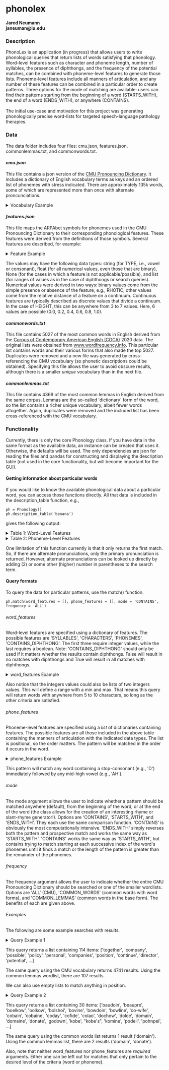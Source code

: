 # phonolex
__Jared Neumann__ <br>
__janeuman@iu.edu__

### Description
PhonoLex is an application (in progress) that allows users to write phonological queries that return lists of words satisfying that phonology. Word-level features such as character and phoneme length, number of syllables, the presence of diphthongs, and the frequency of the potential matches, can be combined with phoneme-level features to generate those lists. Phoneme-level features include all manners of articulation, and any number of these features can be combined in a particular order to create patterns. Three options for the mode of matching are available: users can find their patterns starting from the beginning of a word (STARTS_WITH), the end of a word (ENDS_WITH), or anywhere (CONTAINS). 
<br><br>
The initial use-case and motivation for this project was generating phonologically precise word-lists for targeted speech-language pathology therapies.

### Data
The data folder includes four files: cmu.json, features.json, commonlemmas.txt, and commonwords.txt. 
#### *cmu.json*
This file contains a json version of the [CMU Pronouncing Dictionary][1]. It includes a dictionary of English vocabulary terms as keys and an ordered list of phonemes with stress indicated. There are approximately 135k words, some of which are represented more than once with alternate proncunciations.
<details>
  <summary>Vocabulary Example</summary>
  
| WORD |  0  |  1  |  2  |  3  |  4  |  5  |
|:-----|:---:|:---:|:---:|:---:|:---:|:---:|
|banana|  B  | AH0 |  N  | AE1 |  N  | AH0 |
</details>

#### *features.json*
This file maps the ARPAbet symbols for phonemes used in the CMU Pronouncing Dictionary to their corresponding phonological features. These features were derived from the definitions of those symbols. Several features are described, for example:
<details>
  <summary>Feature Example</summary>
  
|    FEATURE   | 'IH' |
|:-------------|-----:|
|TYPE          | V    |
|HEIGHT        | 0.2  |
|DEPTH         | 0.75 |
|ROUNDED       | 0    |
|RHOTIC        | 1    |
|STOP          | None |
|VOICE         | None |
|BILABIAL      | None |
|AFFRICATE     | None |
|ALVEOPALATAL  | None |
|ALVEOLAR      | None |
|FRICATIVE     | None |
|DENTAL        | None |
|LABIODENTAL   | None |
|VELAR         | None |
|LATERAL       | 0    |
|POSTALVEOLAR  | None |
|NASAL         | None |
|LABIOVELAR    | None |
|PALATAL       | None |
|GLIDE         | None |
|GLOTTAL       | None |
</details>

The values may have the following data types: string (for TYPE, i.e., vowel or consonant), float (for all numerical values, even those that are binary), None (for the cases in which a feature is not applicable/possible), and list (for ranges of values as in the case of diphthongs or search queries). Numerical values were derived in two ways: binary values come from the simple presence or absence of the feature, e.g., RHOTIC; other values come from the relative distance of a feature on a continuum. Continuous features are typically described as discrete values that divide a continuum. In the case of HEIGHT, this can be anywhere from 3 to 7 values. Here, 6 values are possible (0.0, 0.2, 0.4, 0.6, 0.8, 1.0).

#### *commonwords.txt*
This file contains 5027 of the most common words in English derived from the [Corpus of Contemporary American English (COCA)][2] 2020 data. The original lists were obtained from www.wordfrequency.info. This particular list contains words and their various forms that also made the top 5027. Duplicates were removed and a new file was generated by cross-referencing the CMU vocabulary (so phonetic descriptions could be obtained). Specifying this file allows the user to avoid obscure results, although there is a smaller *unique* vocabulary than in the next file.

#### *commonlemmas.txt*
This file contains 4369 of the most common lemmas in English derived from the same corpus. Lemmas are the so-called 'dictionary' form of the word, so the list contains a richer unique vocabulary, albeit fewer words altogether. Again, duplicates were removed and the included list has been cross-referenced with the CMU vocabulary.

### Functionality
Currently, there is only the core Phonology class. If you have data in the same format as the available data, an instance can be created that uses it. Otherwise, the defaults will be used. The only dependencies are json for reading the files and pandas for constructing and displaying the description table (not used in the core functionality, but will become important for the GUI).

#### Getting information about particular words
If you would like to know the available phonological data about a particular word, you can access those functions directly. All that data is included in the description_table function, e.g.,

```
ph = Phonology()
ph.description_table('banana')
```

gives the following output:
<details>
  <summary>Table 1: Word-Level Features</summary>
  
  |            |         |
  |:-----------|--------:|
  | word       | banana  |
  | is_word    | True    |
  | syllables  | 3       |
  | diphthongs | []      |
  | characters | 6       |
  | phonemes   | 6       |
  
</details>
<details>
  <summary>Table 2: Phoneme-Level Features</summary>
  
|             |   B  | AH0  |  N   | AE1  |  N   | AH0  |
|:------------|:----:|:----:|:----:|:----:|:----:|:----:|
|TYPE         |   C  |  V   | C    | V    | C    | V    |
|HEIGHT       | NaN  |0.6   | NaN  | 0.8  | NaN  | 0.6  |
|DEPTH        | NaN  |  0   | NaN  |  1   | NaN  |  0   |
|ROUNDED      | NaN  |  0   | NaN  |  0   | NaN  |  0   |
|RHOTIC       |   0  |  0   | 0    |  0   | 0    | 0    |
|STOP         |   1  |NaN   | 0    | NaN  |  0   | NaN  |
|VOICE        |   1  |NaN   | 0    | NaN  |  0   | NaN  |
|BILABIAL     |   1  |NaN   | 0    | NaN  |  0   | NaN  |
|AFFRICATE    |   0  |NaN   | 0    | NaN  |  0   | NaN  |
|ALVEOPALATAL |   0  |NaN   | 0    | NaN  |  0   | NaN  |
|ALVEOLAR     |   0  |NaN   | 1    | NaN  |  1   | NaN  |
|FRICATIVE    |   0  |NaN   | 0    | NaN  |  0   | NaN  |
|DENTAL       |   0  |NaN   | 0    | NaN  |  0   | NaN  |
|LABIODENTAL  |   0  |NaN   | 0    | NaN  |  0   | NaN  |
|VELAR        |   0  |NaN   | 0    | NaN  |  0   | NaN  |
|LATERAL      |   0  |  0   | 0    | 0    | 0    | 0    |
|POSTALVEOLAR |   0  |NaN   | 0    | NaN  |  0   | NaN  |
|NASAL        |   0  |NaN   | 1    | NaN  |  1   | NaN  |
|LABIOVELAR   |   0  |NaN   | 0    | NaN  |  0   | NaN  |
|PALATAL      |   0  |NaN   | 0    | NaN  |  0   | NaN  |
|GLIDE        |   0  |NaN   | 0    | NaN  |  0   | NaN  |
|GLOTTAL      |   0  |NaN   | 0    | NaN  |  0   | NaN  |
  
</details>

One limitation of this function currently is that it only returns the first match. So, if there are alternate pronunciations, only the primary pronunciation is returned. However, alternate pronunciations can be looked up directly by adding (2) or some other (higher) number in parentheses to the search term.

#### Query formats

To query the data for particular patterns, use the match() function. 
```
ph.match(word_features = [], phone_features = [], mode = 'CONTAINS', frequency = 'ALL')
```

###### word_features

Word-level features are specified using a dictionary of features. The possible features are 'SYLLABLES', 'CHARACTERS', 'PHONEMES', 'CONTAINS_DIPHTHONG'. The first three require integer values, while the last requires a boolean. Note: 'CONTAINS_DIPHTHONG' should only be used if it matters whether the results contain diphthongs. False will result in no matches with diphthongs and True will result in all matches with diphthongs.

<details>
  <summary>word_features Example</summary>
  
  ```
  word_features = {'SYLLABLES': 3, 'CHARACTERS': [5, 10], 'CONTAINS_DIPHTHONG': False}
  ```
  
</details>

Also notice that the integers values could also be lists of two integers values. This will define a range with a min and max. That means this query will return words with anywhere from 5 to 10 characters, so long as the other criteria are satisfied.

###### phone_features

Phoneme-level features are specified using a *list* of dictionaries containing features. The possible features are all those included in the above table containing the manners of articulation with the indicated data types. The list is positional, so the order matters. The pattern will be matched in the order it occurs in the word.

<details>
  <summary>phone_features Example</summary>
  
  ```
  phone_features = [
  {'TYPE': 'C', 'STOP': 1.0}, 
  {'TYPE': 'V', 'HEIGHT': [0.6, 1.0]}
  ]
  ```
  
</details>

This pattern will match any word containing a stop-consonant (e.g., 'D') immediately followed by any mid-high vowel (e.g., 'AH').

###### mode

The mode argument allows the user to indicate whether a pattern should be matched anywhere (default), from the beginning of the word, or at the end of the word (the class allows for the creation of an interesting rhyme or slant-rhyme generator!). Options are 'CONTAINS', 'STARTS_WITH', and 'ENDS_WITH'. They each use the same comparison function. 'CONTAINS' is obviously the most computationally intensive. 'ENDS_WITH' simply reverses both the pattern and prospective match and works the same way as 'STARTS_WITH'. 'CONTAINS' works the same way as 'STARTS_WITH', but contains trying to match starting at each successive index of the word's phonemes until it finds a match or the length of the pattern is greater than the remainder of the phonemes.

###### frequency

The frequency argument allows the user to indicate whether the entire CMU Pronouncing Dictionary should be searched or one of the smaller wordlists. Options are 'ALL' (CMU), 'COMMON_WORDS' (common words with word forms), and 'COMMON_LEMMAS' (common words in the base form). The benefits of each are given above.

###### Examples

The following are some example searches with results.
<details>
  <summary>Query Example 1</summary>
  
  ```
  word_features = {'SYLLABLES': 3, 'CHARACTERS': [5, 10], 'CONTAINS_DIPHTHONG': False}
  
  phone_features = [
  {'TYPE': 'C', 'STOP': 1.0}, 
  {'TYPE': 'V', 'HEIGHT': [0.6, 1.0]}
  ]
  
  ph.match(word_features, phone_features, mode = 'STARTS_WITH', frequency = 'COMMON_WORDS')
  ```
  
</details>

This query returns a list containing 114 items:
['together', 'company', 'possible', 'policy', 'personal', 'companies', 'position', 'continue', 'director', 'potential', ...]

The same query using the CMU vocabulary returns 4741 results. Using the common lemmas wordlist, there are 107 results.

We can also use empty lists to match anything in position.

<details>
  <summary>Query Example 2</summary>
  
  ```
  word_features = {'SYLLABLES': [2,3], 'CHARACTERS': [4, 8], 'PHONEMES': [3, 6] 'CONTAINS_DIPHTHONG': True}
  
  phone_features = [
  {'TYPE': 'C', 'STOP': 1.0},
  {'TYPE': 'V', 'HEIGHT': 0.4},
  {'TYPE': 'C', 'VELAR': 0.0},
  {}
  ]
  
  ph.match(word_features, phone_features, mode = 'CONTAINS', frequency = 'ALL')
  ```
</details>

This query returns a list containing 30 items:
['baudoin', 'beaupre', 'boelkow', 'bolkow', 'bolshoi', 'bovine', 'bowdoin', 'bowline', 'co-wife', 'cobain', 'cobaine', 'coday', 
'cofide', 'colao', 'dochow', 'dolce', 'domain', 'domaine', 'donate', 'godown', 'kobe', "kobe's", 'komine', 'podell', 'pohnpei', ...]

The same query using the common words list returns 1 result ('domain'). Using the common lemmas list, there are 2 results ('domain', 'donate').

Also, note that neither word_features nor phone_features are *required* arguments. Either one can be left out for matches that only pertain to the desired level of the criteria (word or phoneme).

[1]: http://www.speech.cs.cmu.edu/cgi-bin/cmudict
[2]: https://www.english-corpora.org/coca/
